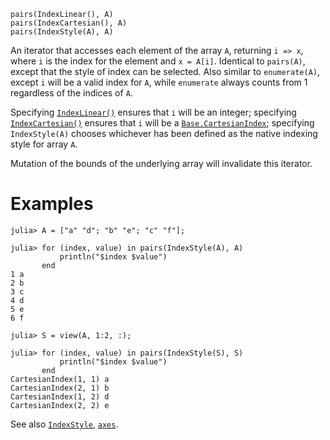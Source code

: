 ```
pairs(IndexLinear(), A)
pairs(IndexCartesian(), A)
pairs(IndexStyle(A), A)
```

An iterator that accesses each element of the array `A`, returning `i => x`, where `i` is the index for the element and `x = A[i]`. Identical to `pairs(A)`, except that the style of index can be selected. Also similar to `enumerate(A)`, except `i` will be a valid index for `A`, while `enumerate` always counts from 1 regardless of the indices of `A`.

Specifying [`IndexLinear()`](@ref) ensures that `i` will be an integer; specifying [`IndexCartesian()`](@ref) ensures that `i` will be a [`Base.CartesianIndex`](@ref); specifying `IndexStyle(A)` chooses whichever has been defined as the native indexing style for array `A`.

Mutation of the bounds of the underlying array will invalidate this iterator.

# Examples

```jldoctest
julia> A = ["a" "d"; "b" "e"; "c" "f"];

julia> for (index, value) in pairs(IndexStyle(A), A)
           println("$index $value")
       end
1 a
2 b
3 c
4 d
5 e
6 f

julia> S = view(A, 1:2, :);

julia> for (index, value) in pairs(IndexStyle(S), S)
           println("$index $value")
       end
CartesianIndex(1, 1) a
CartesianIndex(2, 1) b
CartesianIndex(1, 2) d
CartesianIndex(2, 2) e
```

See also [`IndexStyle`](@ref), [`axes`](@ref).
